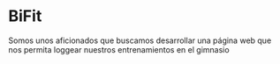 # BiFit 
Somos unos aficionados que buscamos desarrollar una página web que nos permita loggear nuestros entrenamientos en el gimnasio
